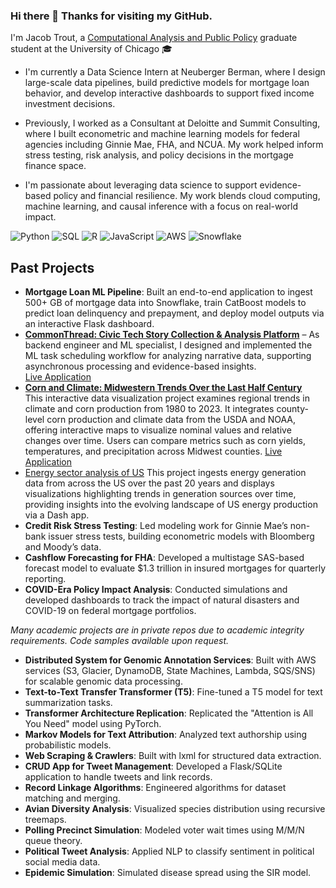 ### Hi there 👋 Thanks for visiting my GitHub.

I'm Jacob Trout, a [Computational Analysis and Public Policy](https://capp.uchicago.edu/) graduate student at the University of Chicago 🎓

- I'm currently a Data Science Intern at Neuberger Berman, where I design large-scale data pipelines, build predictive models for mortgage loan behavior, and develop interactive dashboards to support fixed income investment decisions.

- Previously, I worked as a Consultant at Deloitte and Summit Consulting, where I built econometric and machine learning models for federal agencies including Ginnie Mae, FHA, and NCUA. My work helped inform stress testing, risk analysis, and policy decisions in the mortgage finance space.

- I'm passionate about leveraging data science to support evidence-based policy and financial resilience. My work blends cloud computing, machine learning, and causal inference with a focus on real-world impact.

![Python](https://img.shields.io/badge/Code-Python-informational?style=flat&logo=python&color=3776AB)
![SQL](https://img.shields.io/badge/Code-SQL-informational?style=flat&logo=postgresql&color=336791)
![R](https://img.shields.io/badge/Code-R-informational?style=flat&logo=r&color=276DC3)
![JavaScript](https://img.shields.io/badge/Code-JavaScript-informational?style=flat&logo=javascript&color=F7DF1E)
![AWS](https://img.shields.io/badge/Cloud-AWS-informational?style=flat&logo=amazon-aws&color=232F3E)
![Snowflake](https://img.shields.io/badge/Data-Snowflake-informational?style=flat&logo=snowflake&color=56B9EC)

## Past Projects

- **Mortgage Loan ML Pipeline**: Built an end-to-end application to ingest 500+ GB of mortgage data into Snowflake, train CatBoost models to predict loan delinquency and prepayment, and deploy model outputs via an interactive Flask dashboard.
- **[CommonThread: Civic Tech Story Collection & Analysis Platform](https://github.com/uchicago-capp-30320/CommonThread?tab=readme-ov-file)** – As backend engineer and ML specialist, I designed and implemented the ML task scheduling workflow for analyzing narrative data, supporting asynchronous processing and evidence-based insights.  
  [Live Application](http://turing.unnamed.computer:8031/)
- **[Corn and Climate: Midwestern Trends Over the Last Half Century](https://github.com/jacobtrout/Corn_and_Climate)**  
  This interactive data visualization project examines regional trends in climate and corn production from 1980 to 2023. It integrates county-level corn production and climate data from the USDA and NOAA, offering interactive maps to visualize nominal values and relative changes over time. Users can compare metrics such as corn yields, temperatures, and precipitation across Midwest counties.
  [Live Application](https://cornandclimate.netlify.app/)
- [Energy sector analysis of US](https://github.com/uchicago-mscapp-projects/watts_up)
  This project ingests energy generation data from across the US over the past 20 years and displays visualizations highlighting trends in generation sources over time, providing insights into the evolving landscape of US energy production via a Dash app.
- **Credit Risk Stress Testing**: Led modeling work for Ginnie Mae’s non-bank issuer stress tests, building econometric models with Bloomberg and Moody’s data.
- **Cashflow Forecasting for FHA**: Developed a multistage SAS-based forecast model to evaluate $1.3 trillion in insured mortgages for quarterly reporting.
- **COVID-Era Policy Impact Analysis**: Conducted simulations and developed dashboards to track the impact of natural disasters and COVID-19 on federal mortgage portfolios.


_Many academic projects are in private repos due to academic integrity requirements. Code samples available upon request._

- **Distributed System for Genomic Annotation Services**: Built with AWS services (S3, Glacier, DynamoDB, State Machines, Lambda, SQS/SNS) for scalable genomic data processing.
- **Text-to-Text Transfer Transformer (T5)**: Fine-tuned a T5 model for text summarization tasks.
- **Transformer Architecture Replication**: Replicated the "Attention is All You Need" model using PyTorch.
- **Markov Models for Text Attribution**: Analyzed text authorship using probabilistic models.
- **Web Scraping & Crawlers**: Built with lxml for structured data extraction.
- **CRUD App for Tweet Management**: Developed a Flask/SQLite application to handle tweets and link records.
- **Record Linkage Algorithms**: Engineered algorithms for dataset matching and merging.
- **Avian Diversity Analysis**: Visualized species distribution using recursive treemaps.
- **Polling Precinct Simulation**: Modeled voter wait times using M/M/N queue theory.
- **Political Tweet Analysis**: Applied NLP to classify sentiment in political social media data.
- **Epidemic Simulation**: Simulated disease spread using the SIR model.
